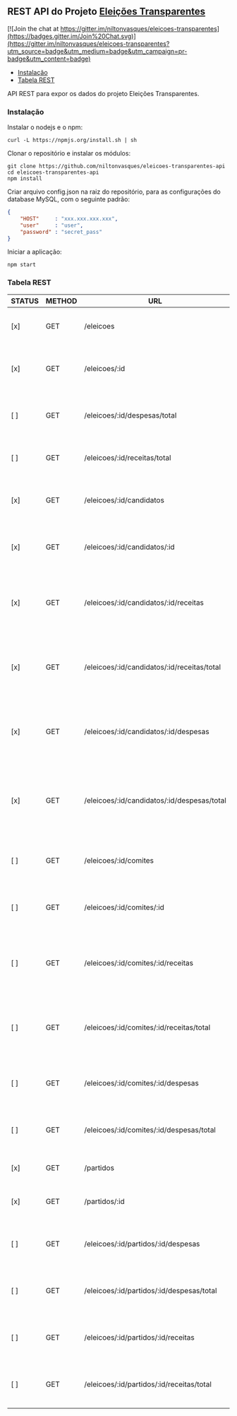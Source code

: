 ## REST API do Projeto [Eleições Transparentes](https://github.com/niltonvasques/eleicoes-transparentes)

[![Join the chat at https://gitter.im/niltonvasques/eleicoes-transparentes](https://badges.gitter.im/Join%20Chat.svg)](https://gitter.im/niltonvasques/eleicoes-transparentes?utm_source=badge&utm_medium=badge&utm_campaign=pr-badge&utm_content=badge)

  - [Instalação](#instalação)
  - [Tabela REST](#tabela-rest)

API REST para expor os dados do projeto Eleições Transparentes.

### Instalação

Instalar o nodejs e o npm:

    curl -L https://npmjs.org/install.sh | sh

Clonar o repositório e instalar os módulos:

    git clone https://github.com/niltonvasques/eleicoes-transparentes-api
    cd eleicoes-transparentes-api
    npm install

Criar arquivo config.json na raiz do repositório, para as configurações do database MySQL, com o seguinte padrão:

```json
{
    "HOST"     : "xxx.xxx.xxx.xxx",
    "user"     : "user",
    "password" : "secret_pass"
}
```

Iniciar a aplicação:

    npm start

### Tabela REST 

STATUS | METHOD | URL | DESC
-------|--------|-----|---------------------------
  [x]  | GET | /eleicoes | Retorna a lista de eleições disponíveis.
  [x]  | GET | /eleicoes/:id | Retorna informações da eleição através com id = :id.
  [ ]  | GET | /eleicoes/:id/despesas/total | Total de despesas em uma eleição com id = :id.
  [ ]  | GET | /eleicoes/:id/receitas/total | Total de receitas em uma eleição com id = :id.
  [x]  | GET | /eleicoes/:id/candidatos | Retorna a lista de candidatos de uma eleição.
  [x]  | GET | /eleicoes/:id/candidatos/:id | Retorna informações do candidato com id = :id.
  [x]  | GET | /eleicoes/:id/candidatos/:id/receitas | Retorna a lista de receitas que um candidato recebeu na eleição.
  [x]  | GET | /eleicoes/:id/candidatos/:id/receitas/total | Retorna a soma de todas as receitas que um candidato recebeu.
  [x]  | GET | /eleicoes/:id/candidatos/:id/despesas | Retorna a lista de despesas que um candidato recebeu na eleição.
  [x]  | GET | /eleicoes/:id/candidatos/:id/despesas/total | Retorna a soma de todas as despesas que um candidado teve na eleição.
  [ ]  | GET | /eleicoes/:id/comites | Retorna a lista de comitês de uma eleição.
  [ ]  | GET | /eleicoes/:id/comites/:id | Retorna informações de um comitê com id = :id.
  [ ]  | GET | /eleicoes/:id/comites/:id/receitas | Retorna a lista de receitas de um comitê com id = :id em uma eleição.
  [ ]  | GET | /eleicoes/:id/comites/:id/receitas/total | Retorna o total de receitas de um comitê com id = :id em uma eleição.
  [ ]  | GET | /eleicoes/:id/comites/:id/despesas | Todas as despesas de um comitê com id = :id.
  [ ]  | GET | /eleicoes/:id/comites/:id/despesas/total | Total de despesas de um comitê com id = :id.
  [x]  | GET | /partidos | Retorna a lista de partidos.
  [x]  | GET | /partidos/:id | Retorna informações do partido com id = :id.
  [ ]  | GET | /eleicoes/:id/partidos/:id/despesas | Lista as despesas do partido com id = :id na eleição.
  [ ]  | GET | /eleicoes/:id/partidos/:id/despesas/total | Total de despesas do partido com id = :id na eleição.
  [ ]  | GET | /eleicoes/:id/partidos/:id/receitas | Lista as receitas do partido com id = :id na eleição.
  [ ]  | GET | /eleicoes/:id/partidos/:id/receitas/total | Total de receitas do partido com id = :id na eleição.
 

